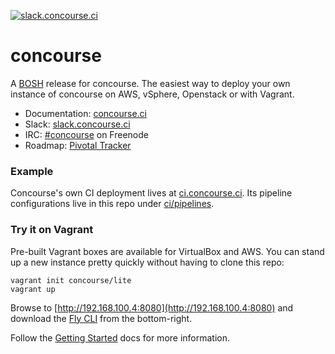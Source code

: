[![slack.concourse.ci](http://slack.concourse.ci/badge.svg)](http://slack.concourse.ci)

# concourse

A [BOSH](https://github.com/cloudfoundry/bosh) release for concourse. The
easiest way to deploy your own instance of concourse on AWS, vSphere,
Openstack or with Vagrant.

* Documentation: [concourse.ci](http://concourse.ci)
* Slack: [slack.concourse.ci](http://slack.concourse.ci)
* IRC: [#concourse](http://webchat.freenode.net/?channels=concourse) on Freenode
* Roadmap: [Pivotal Tracker](https://www.pivotaltracker.com/n/projects/1059262)

### Example

Concourse's own CI deployment lives at [ci.concourse.ci][concourse-pipeline].
Its pipeline configurations live in this repo under
[ci/pipelines][concourse-config].

[concourse-pipeline]: https://ci.concourse.ci
[concourse-config]: https://github.com/concourse/concourse/blob/develop/ci/pipelines

### Try it on Vagrant

Pre-built Vagrant boxes are available for VirtualBox and AWS. You can stand up
a new instance pretty quickly without having to clone this repo:

```
vagrant init concourse/lite
vagrant up
```

Browse to [http://192.168.100.4:8080](http://192.168.100.4:8080) and download
the [Fly CLI](http://concourse.ci/fly-cli.html) from the bottom-right.

Follow the [Getting Started](http://concourse.ci/getting-started.html) docs
for more information.
